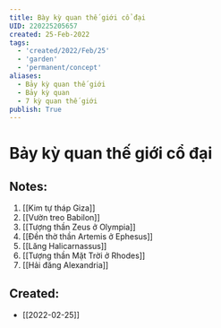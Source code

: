 ```yaml
---
title: Bày kỳ quan thế giới cổ đại
UID: 220225205657
created: 25-Feb-2022
tags:
  - 'created/2022/Feb/25'
  - 'garden'
  - 'permanent/concept'
aliases:
  - Bảy kỳ quan thế giới
  - Bảy kỳ quan
  - 7 kỳ quan thế giới
publish: True
---
```

# Bảy kỳ quan thế giới cổ đại

## Notes:
1. [[Kim tự tháp Giza]]
2. [[Vườn treo Babilon]]
3. [[Tượng thần Zeus ở Olympia]]
4. [[Đền thờ thần Artemis ở Ephesus]]
5. [[Lăng Halicarnassus]]
6. [[Tượng thần Mặt Trời ở Rhodes]]
7. [[Hải đăng Alexandria]]




## Created:
- [[2022-02-25]]
